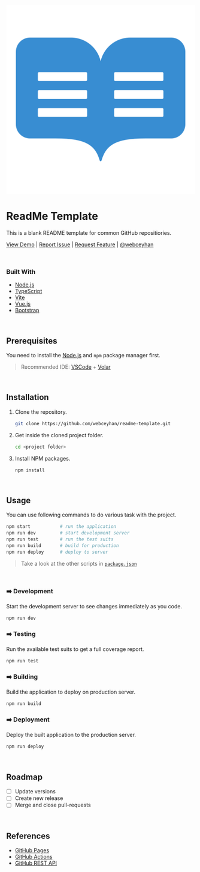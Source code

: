 <!-- AUTOMATION BADGES -->

<!-- LOGO (OPTIONAL) -->

![Logo](./logo.png)

 <!-- HEADER ///////////////////////////////////////////////////////////// -->

# ReadMe Template

This is a blank README template for common GitHub repositiories.

[View Demo](https://github.com/webceyhan/readme-template) |
[Report Issue](https://github.com/webceyhan/readme-template/issues) |
[Request Feature](https://github.com/webceyhan/readme-template/pulls) |
[@webceyhan](https://twitter.com/webceyhan)

<br>
<!-- BUILT WITH ///////////////////// -->

### Built With

-   [Node.js](https://nodejs.dev/)
-   [TypeScript](https://www.typescriptlang.org)
-   [Vite](https://vitejs.dev/)
-   [Vue.js](https://vuejs.org/)
-   [Bootstrap](https://getbootstrap.com)

<br>
<!-- PREREQUISITES /////////////////////////////////////////////////////// -->

## Prerequisites

You need to install the [Node.js](https://nodejs.dev/)
and `npm` package manager first.

> Recommended IDE:
> [VSCode](https://code.visualstudio.com/) + [Volar](https://marketplace.visualstudio.com/items?itemName=johnsoncodehk.volar)

<br>
<!-- INSTALLATION //////////////////////////////////////////////////////// -->

## Installation

1. Clone the repository.
    ```sh
    git clone https://github.com/webceyhan/readme-template.git
    ```
2. Get inside the cloned project folder.
    ```sh
    cd <project folder>
    ```
3. Install NPM packages.
    ```sh
    npm install
    ```

<br>
<!-- USAGE /////////////////////////////////////////////////////////////// -->

## Usage

You can use following commands to do various task with the project.

```sh
npm start           # run the application
npm run dev         # start development server
npm run test        # run the test suits
npm run build       # build for production
npm run deploy      # deploy to server
```

> Take a look at the other scripts in [`package.json`](https://github.com/webceyhan/readme-template/blob/master/package.json)

<br>
<!-- DEVELOPMENT //////////////////// -->

### :arrow_right: Development

Start the development server to see changes immediately as you code.

```sh
npm run dev
```

<!-- TESTING //////////////////////// -->

### :arrow_right: Testing

Run the available test suits to get a full coverage report.

```sh
npm run test
```

<!-- BUILDING /////////////////////// -->

### :arrow_right: Building

Build the application to deploy on production server.

```sh
npm run build
```

<!-- DEPLOYMENT ///////////////////// -->

### :arrow_right: Deployment

Deploy the built application to the production server.

```sh
npm run deploy
```

<br>
<!-- ROADMAP ///////////////////////////////////////////////////////////// -->

## Roadmap

-   [ ] Update versions
-   [ ] Create new release
-   [ ] Merge and close pull-requests

<br>
<!-- REFERENCES ////////////////////////////////////////////////////////// -->

## References

-   [GitHub Pages](https://pages.github.com/)
-   [GitHub Actions](https://docs.github.com/en/actions)
-   [GitHub REST API](https://docs.github.com/en/rest)
